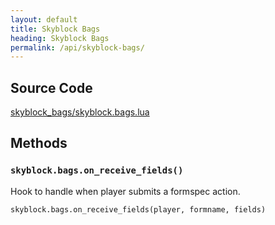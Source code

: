 ```yaml
---
layout: default
title: Skyblock Bags
heading: Skyblock Bags
permalink: /api/skyblock-bags/
---
```



## Source Code

[skyblock_bags/skyblock.bags.lua](https://github.com/cornernote/minetest-skyblock/blob/master/skyblock_bags/skyblock.bags.lua)


## Methods

### `skyblock.bags.on_receive_fields()`

Hook to handle when player submits a formspec action.

```
skyblock.bags.on_receive_fields(player, formname, fields)
```
